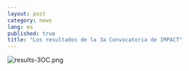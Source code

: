 ```yaml
---
layout: post
category: news
lang: es
published: true
title: "Los resultados de la 3a Convocatoria de IMPACT"
---
```


![results-3OC.png]({{site.baseurl}}/assets/results-3OC.png)

